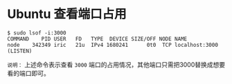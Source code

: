 # Ubuntu 查看端口占用

``` shell
$ sudo lsof -i:3000
COMMAND    PID USER   FD   TYPE  DEVICE SIZE/OFF NODE NAME
node    342349 iric   21u  IPv4 1680241      0t0  TCP localhost:3000 (LISTEN)
```

`说明：` 上述命令表示查看 `3000` 端口的占用情况，其他端口只需把3000替换成想要看的端口即可。
